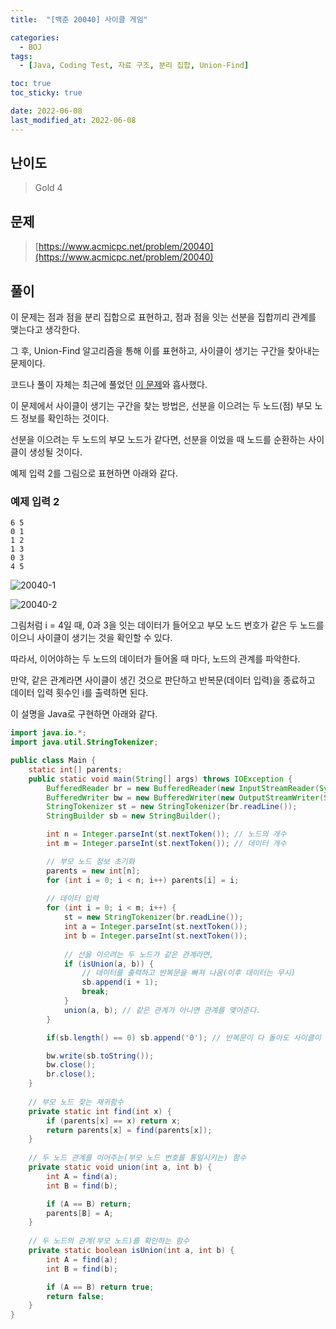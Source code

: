 ```yaml
---
title:  "[백준 20040] 사이클 게임"

categories:
  - BOJ
tags:
  - [Java, Coding Test, 자료 구조, 분리 집합, Union-Find]

toc: true
toc_sticky: true

date: 2022-06-08
last_modified_at: 2022-06-08
---
```



## 난이도

> Gold 4

## 문제

> [https://www.acmicpc.net/problem/20040](https://www.acmicpc.net/problem/20040)

## 풀이

이 문제는 점과 점을 분리 집합으로 표현하고, 점과 점을 잇는 선분을 집합끼리 관계를 맺는다고 생각한다.

그 후, Union-Find 알고리즘을 통해 이를 표현하고, 사이클이 생기는 구간을 찾아내는 문제이다.

코드나 풀이 자체는 최근에 풀었던 [이 문제](https://gw0x50.github.io/boj/1717)와 흡사했다.

이 문제에서 사이클이 생기는 구간을 찾는 방법은, 선분을 이으려는 두 노드(점) 부모 노드 정보를 확인하는 것이다.

선분을 이으려는 두 노드의 부모 노드가 같다면, 선분을 이었을 때 노드를 순환하는 사이클이 생성될 것이다.

예제 입력 2를 그림으로 표현하면 아래와 같다.

### 예제 입력 2

```
6 5
0 1
1 2
1 3
0 3
4 5
```

![20040-1](https://user-images.githubusercontent.com/14340685/172619538-a0e94cda-7236-4e66-ac66-2c63595207ef.png)

![20040-2](https://user-images.githubusercontent.com/14340685/172619507-62aae04a-25f4-4f20-a6c3-3509b30acb0b.png)

그림처럼 i  = 4일 때, 0과 3을 잇는 데이터가 들어오고 부모 노드 번호가 같은 두 노드를 이으니 사이클이 생기는 것을 확인할 수 있다.

따라서, 이어야하는 두 노드의 데이터가 들어올 때 마다, 노드의 관계를 파악한다.

만약, 같은 관계라면 사이클이 생긴 것으로 판단하고 반복문(데이터 입력)을 종료하고 데이터 입력 횟수인 i를 출력하면 된다.

이 설명을 Java로 구현하면 아래와 같다.

```java
import java.io.*;
import java.util.StringTokenizer;

public class Main {
    static int[] parents;
    public static void main(String[] args) throws IOException {
        BufferedReader br = new BufferedReader(new InputStreamReader(System.in));
        BufferedWriter bw = new BufferedWriter(new OutputStreamWriter(System.out));
        StringTokenizer st = new StringTokenizer(br.readLine());
        StringBuilder sb = new StringBuilder();

        int n = Integer.parseInt(st.nextToken()); // 노드의 개수
        int m = Integer.parseInt(st.nextToken()); // 데이터 개수

      	// 부모 노드 정보 초기화
        parents = new int[n];
        for (int i = 0; i < n; i++) parents[i] = i;
				
      	// 데이터 입력
        for (int i = 0; i < m; i++) {
            st = new StringTokenizer(br.readLine());
            int a = Integer.parseInt(st.nextToken());
            int b = Integer.parseInt(st.nextToken());
						
          	// 선을 이으려는 두 노드가 같은 관계라면,
            if (isUnion(a, b)) {
              	// 데이터를 출력하고 반복문을 빠져 나옴(이후 데이터는 무시)
                sb.append(i + 1);
                break;
            }
            union(a, b); // 같은 관계가 아니면 관계를 맺어준다.
        }

        if(sb.length() == 0) sb.append('0'); // 반복문이 다 돌아도 사이클이 형성되지 않았다면 0 출력

        bw.write(sb.toString());
        bw.close();
        br.close();
    }
		
  	// 부모 노드 찾는 재귀함수
    private static int find(int x) {
        if (parents[x] == x) return x;
        return parents[x] = find(parents[x]);
    }
			
  	// 두 노드 관계를 이어주는(부모 노드 번호를 통일시키는) 함수
    private static void union(int a, int b) {
        int A = find(a);
        int B = find(b);

        if (A == B) return;
        parents[B] = A;
    }
		
  	// 두 노드의 관계(부모 노드)를 확인하는 함수
    private static boolean isUnion(int a, int b) {
        int A = find(a);
        int B = find(b);

        if (A == B) return true;
        return false;
    }
}
```

